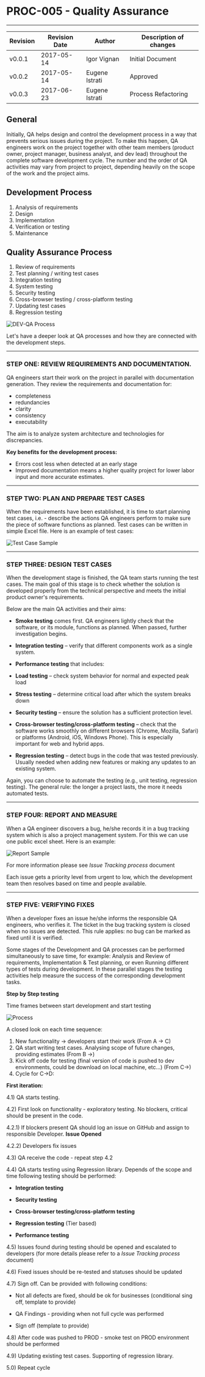 # PROC-005 - Quality Assurance
------------------------------


Revision | Revision Date | Author | Description of changes
-------- | ------------- | ------ | ----------------------
v0.0.1 | 2017-05-14 | Igor Vignan | Initial Document
v0.0.2 | 2017-05-14 | Eugene Istrati | Approved
v0.0.3 | 2017-06-23 | Eugene Istrati | Process Refactoring


## General

Initially, QA helps design and control the development process in a way
that prevents serious issues during the project. To make this happen,
QA engineers work on the project together with other team members
(product owner, project manager, business analyst, and dev lead) throughout
the complete software development cycle. The number and the order of QA
activities may vary from project to project, depending heavily on the scope
of the work and the project aims.

## Development Process

1)  Analysis of requirements
2)  Design
3)  Implementation
4)  Verification or testing
5)  Maintenance

## Quality Assurance Process

1)  Review of requirements
2)  Test planning / writing test cases
3)  Integration testing
4)  System testing
5)  Security testing
6)  Cross-browser testing / cross-platform testing
7)  Updating test cases
8)  Regression testing

![DEV-QA Process](https://github.com/MitocGroup/SDLC/blob/master/images/dev-qa-process.png)

Let's have a deeper look at QA processes and how they are connected with
the development steps.

----------------------------------------------------------------------------------------------------------------

### STEP ONE: REVIEW REQUIREMENTS AND DOCUMENTATION.

QA engineers start their work on the project in parallel with
documentation generation. They review the requirements and documentation
for:

- completeness
- redundancies
- clarity
- consistency
- executability

The aim is to analyze system architecture and technologies for discrepancies.

**Key benefits for the development process:**

- Errors cost less when detected at an early stage
- Improved documentation means a higher quality project for lower labor
input and more accurate estimates.

----------------------------------------------------------------------------------------------------------------

### STEP TWO: PLAN AND PREPARE TEST CASES

When the requirements have been established, it is time to start
planning test cases, i.e. - describe the actions QA engineers perform to
make sure the piece of software functions as planned. Test cases can be
written in simple Excel file. Here is an example of test cases:

![Test Case Sample](https://github.com/MitocGroup/SDLC/blob/master/images/test-case-template.png)

----------------------------------------------------------------------------------------------------------------

### STEP THREE: DESIGN TEST CASES

When the development stage is finished, the QA team starts running the
test cases. The main goal of this stage is to check whether the solution
is developed properly from the technical perspective and meets the
initial product owner's requirements.

Below are the main QA activities and their aims:

- **Smoke testing** comes first. QA engineers lightly check that the
software, or its module, functions as planned. When passed, further
investigation begins.

- **Integration testing** – verify that different components work as a
single system.

- **Performance testing** that includes:

- **Load testing** – check system behavior for normal and expected peak load

- **Stress testing** – determine critical load after which the system breaks
down

- **Security testing** – ensure the solution has a sufficient protection
level.

- **Cross-browser testing/cross-platform testing** – check that the
software works smoothly on different browsers (Chrome, Mozilla, Safari)
or platforms (Android, iOS, Windows Phone). This is especially important
for web and hybrid apps.

- **Regression testing** – detect bugs in the code that was tested
previously. Usually needed when adding new features or making any
updates to an existing system.

Again, you can choose to automate the testing (e.g., unit testing,
regression testing). The general rule: the longer a project lasts, the
more it needs automated tests.

----------------------------------------------------------------------------------------------------------------
### STEP FOUR: REPORT AND MEASURE

When a QA engineer discovers a bug, he/she records it in a bug tracking
system which is also a project management system. For this we can use
one public excel sheet. Here is an example:

![Report Sample](https://github.com/MitocGroup/SDLC/blob/master/images/report-template.png)

For more information please see *Issue Tracking process* document

Each issue gets a priority level from urgent to low, which the
development team then resolves based on time and people available.

----------------------------------------------------------------------------------------------------------------

### STEP FIVE: VERIFYING FIXES

When a developer fixes an issue he/she informs the responsible QA
engineers, who verifies it. The ticket in the bug tracking system is
closed when no issues are detected. This rule applies: no bug can be
marked as fixed until it is verified.

Some stages of the Development and QA processes can be performed
simultaneously to save time, for example: Analysis and Review of
requirements, Implementation & Test planning, or even Running different
types of tests during development. In these parallel stages the testing
activities help measure the success of the corresponding development
tasks.

**Step by Step testing**

Time frames between start development and start testing

![Process](https://github.com/MitocGroup/SDLC/blob/master/images/step-by-step.png)

A closed look on each time sequence:

1)  New functionality -&gt; developers start their work (From A -&gt; C)
2)  QA start writing test cases. Analysing scope of future changes, providing estimates (From B -&gt;)
3)  Kick off code for testing (final version of code is pushed to dev
    environments, could be download on local machine, etc…) (From C-&gt;)
4)  Cycle for C-&gt;D:



**First iteration:**

4.1) QA starts testing.

4.2) First look on functionality - exploratory testing. No blockers,
critical should be present in the code.

4.2.1) If blockers present QA should log an issue on GitHub and assign
to responsible Developer. **Issue Opened**

4.2.2) Developers fix issues

4.3) QA receive the code - repeat step 4.2

4.4) QA starts testing using Regression library. Depends of the scope
and time following testing should be performed:

-   **Integration testing**

-   **Security testing**

-   **Cross-browser testing/cross-platform testing**

-   **Regression testing** (Tier based)

-   **Performance testing**

4.5) Issues found during testing should be opened and escalated to
developers (for more details please refer to a *Issue Tracking process*
document)

4.6) Fixed issues should be re-tested and statuses should be updated

4.7) Sign off. Can be provided with following conditions:

-   Not all defects are fixed, should be ok for businesses (conditional sing off, template to provide)

-   QA Findings - providing when not full cycle was performed

-   Sign off (template to provide)

4.8) After code was pushed to PROD - smoke test on PROD environment
should be performed

4.9) Updating existing test cases. Supporting of regression library.

5.0) Repeat cycle
